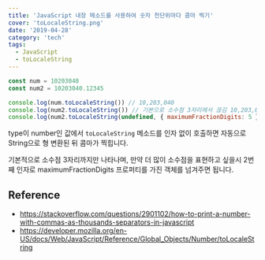 ```yaml
---
title: 'JavaScript 내장 메소드를 사용하여 숫자 천단위마다 콤마 찍기'
cover: 'toLocaleString.png'
date: '2019-04-28'
category: 'tech'
tags:
  - JavaScript
  - toLocaleString
---
```


```javascript
const num = 10203040
const num2 = 10203040.12345

console.log(num.toLocaleString()) // 10,203,040
console.log(num2.toLocaleString()) // 기본으로 소수점 3자리에서 끊김 10,203,040.123
console.log(num2.toLocaleString(undefined, { maximumFractionDigits: 5 })) // 10,203,040.12345
```

type이 number인 값에서 `toLocaleString` 메소드를 인자 없이 호출하면 자동으로 String으로 형 변환된 뒤 콤마가 찍힙니다.

기본적으로 소수점 3자리까지만 나타나며, 만약 더 많이 소수점을 표현하고 싶을시 2번째 인자로 maximumFractionDigits 프로퍼티를 가진 객체를 넘겨주면 됩니다.

## Reference

- https://stackoverflow.com/questions/2901102/how-to-print-a-number-with-commas-as-thousands-separators-in-javascript
- https://developer.mozilla.org/en-US/docs/Web/JavaScript/Reference/Global_Objects/Number/toLocaleString
